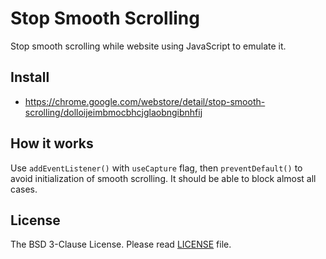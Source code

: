 # Stop Smooth Scrolling

Stop smooth scrolling while website using JavaScript to emulate it.

## Install

* https://chrome.google.com/webstore/detail/stop-smooth-scrolling/dolloijeimbmocbhcjglaobngibnhfij

## How it works

Use `addEventListener()` with `useCapture` flag, then `preventDefault()` to avoid initialization of smooth scrolling.  It should be able to block almost all cases.

## License

The BSD 3-Clause License.  Please read [LICENSE](LICENSE) file.

